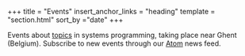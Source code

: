 +++
title = "Events"
insert_anchor_links = "heading"
template = "section.html"
sort_by ="date"
+++


Events about  [topics](/tags) in systems programming, taking place near Ghent (Belgium). Subscribe to new events through our [Atom](/atom.xml) news feed.
